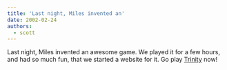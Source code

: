 ```yaml
---
title: 'Last night, Miles invented an'
date: 2002-02-24
authors:
  - scott
---
```


Last night, Miles invented an awesome game. We played it for a few hours, and had so much fun, that we started a website for it. Go play [Trinity](/tags/trinity/) now!
